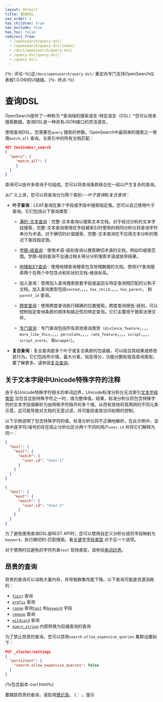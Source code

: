 ```yaml
---
layout: default
title: 查询DSL
nav_order: 2
has_children: true
nav_exclude: true
has_toc: false
redirect_from:
  - /opensearch/query-dsl/
  - /opensearch/query-dsl/index/
  - /docs/opensearch/query-dsl/
  - /query-dsl/query-dsl/
  - /query-dsl/
---
```


{％- 评论-％}这`/docs/opensearch/query-dsl/` 重定向专门支持OpenSearch仪表板1.0.0中的UI链接。{％- 终点-％}

# 查询DSL

OpenSearch提供了一种称为 *查询域的搜索语言-特定语言（DSL）*您可以用来搜索数据。查询DSL是一种具有JSON接口的灵活语言。

使用查询DSL，您需要在`query` 搜索的参数。OpenSearch中最简单的搜索之一使用`match_all` 查询，与索引中的所有文档匹配：

```json
GET testindex/_search
{
  "query": {
     "match_all": { 
     }
  }
}
```

查询可以由许多查询子句组成。您可以将查询条款结合在一起以产生复杂的查询。

从广义上讲，您可以将查询分为两个类别---*叶子查询*和*复合查询*：

- **叶子查询**：LEAF查询在某个字段或字段中搜索指定值。您可以自己使用叶子查询。它们包括以下查询类型：

    - [满的-文本查询]({{site.url}}{{site.baseurl}}/opensearch/query-dsl/full-text/index/)：完整-文本查询以搜索文本文档。对于经过分析的文本字段搜索，完整-文本查询使用在字段被索引时使用的相同分析仪将查询字符串分为术语。对于确切的价值搜索，完整-文本查询在不应用文本分析的情况下查找指定值。

    - [学期-级查询]({{site.url}}{{site.baseurl}}/query-dsl/term/index/)：使用术语-级别查询以搜索确切术语的文档，例如ID或值范围。学期-级别查询不会通过相关得分分析搜索术语或排序结果。

    - [地理和XY查询]({{site.url}}{{site.baseurl}}/opensearch/query-dsl/geo-and-xy/index/)：使用地理查询搜索包含地理数据的文档。使用XY查询搜索两个在两个中包含点和形状的文档-维坐标系。

    - 加入查询：使用加入查询搜索嵌套字段或返回与特定查询相匹配的父和子文档。加入查询类型包括`nested`，，，，`has_child`，，，，`has_parent`， 和`parent_id` 查询。

    - [跨度查询]({{site.url}}{{site.baseurl}}/opensearch/query-dsl/span-query/)：使用跨度查询执行精确的位置搜索。跨度查询很低-级别，可以控制指定查询条款的顺序和接近性的特定查询。它们主要用于搜索法律文件。

    - [专门查询]({{site.url}}{{site.baseurl}}/query-dsl/specialized/index/)：专门查询包括所有其他查询类型（`distance_feature`，，，，`more_like_this`，，，，`percolate`，，，，`rank_feature`，，，，`script`，，，，`script_score`， 和`wrapper`）。

- **复合查询**：复合查询是多个叶子或复合条款的包装器，可以结合其结果或修改其行为。它们包括布尔值，最大分离，恒定得分，功能分数和提高查询类型。要了解更多，请参阅[复合查询]({{site.url}}{{site.baseurl}}/query-dsl/compound/index/)。

## 关于文本字段中Unicode特殊字符的注释

由于与Unicode特殊字符相关的单词边界，Unicode标准分析仪无法索引[文本字段类型]({{site.url}}{{site.baseurl}}/opensearch/supported-field-types/text/) 当包含这些特殊字符之一时，值为整体值。结果，标准分析仪将包含特殊字符的文本字段值解析为由特殊字符隔开的多个值，从而有效地将其两侧的不同元素示意。这可能导致对文档的无意过滤，并可能损害其访问权限的控制。

以下示例说明了包含特殊字符的值，标准分析仪将不正确地解析。在此示例中，该值中连字符/减号的存在阻止分析仪区分两个不同的用户`user.id` 并将它们解释为同一：

```json
{
  "bool": {
    "must": {
      "match": {
        "user.id": "User-1"
      }
    }
  }
}
```

```json
{
  "bool": {
    "must": {
      "match": {
        "user.id": "User-2"
      }
    }
  }
}
```

为了避免使用查询DSL或REST API时，您可以使用自定义分析仪或将字段映射为`keyword`，执行确切的-匹配搜索。看[关键字字段类型]({{site.url}}{{site.baseurl}}/opensearch/supported-field-types/keyword/) 对于后一个选项。

对于使用时应避免的字符列表`text` 现场类型，请参阅[单词边界](https://unicode.org/reports/tr29/#Word_Boundaries)。

## 昂贵的查询

昂贵的查询可以消耗大量内存，并导致群集性能下降。以下查询可能是资源消耗的：

- [`fuzzy`]({{site.url}}{{site.baseurl}}/query-dsl/term/fuzzy/) 查询
- [`prefix`]({{site.url}}{{site.baseurl}}/query-dsl/term/prefix/) 查询
- [`range`]({{site.url}}{{site.baseurl}}/query-dsl/term/range/) 查询[`text`]({{site.url}}{{site.baseurl}}/field-types/supported-field-types/text/) 和[`keyword`]({{site.url}}{{site.baseurl}}/field-types/supported-field-types/keyword/) 字段
- [`regexp`]({{site.url}}{{site.baseurl}}/query-dsl/term/regexp/) 查询
- [`wildcard`]({{site.url}}{{site.baseurl}}/query-dsl/term/wildcard/) 查询
- [`query_string`]({{site.url}}{{site.baseurl}}/query-dsl/full-text/query-string/) 内部转换为前缀查询的查询

为了禁止昂贵的查询，您可以禁用`search.allow_expensive_queries` 集群设置如下：

```json
PUT _cluster/settings
{
  "persistent": {
    "search.allow_expensive_queries": false
  }
}
```
{％包含副本-curl.html％}

要跟踪昂贵的查询，请启用[慢记录]({{site.url}}{{site.baseurl}}/monitoring-your-cluster/logs/#slow-logs)。
{： 。提示

